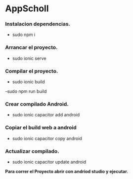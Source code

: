 
# AppScholl
### Instalacion dependencias.

- sudo npm i

### Arrancar el proyecto.

- sudo ionic serve

### Compilar el proyecto.

- sudo ionic build

-sudo npm run build

### Crear compilado Android.

- sudo ionic capacitor add android

### Copiar el build web a android

- sudo ionic capacitor copy android

### Actualizar compilado.

- sudo ionic capacitor update android

**Para correr el Proyecto abrir con andriod studio y ejecutar.**
